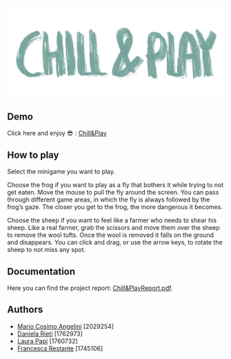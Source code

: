 ![Game Logo](textures/readme.png)

## Demo
Click here and enjoy :sunglasses: :
 [Chill&Play](https://sapienzainteractivegraphicscourse.github.io/final-project-chillandplay/) 

## How to play
Select the minigame you want to play.

Choose the frog if you want to play as a fly that bothers it while trying to not get eaten.
Move the mouse to pull the fly around the screen. You can pass through different game
areas, in which the fly is always followed by the frog’s gaze. The closer you get to the frog,
the more dangerous it becomes.

Choose the sheep if you want to feel like a farmer who needs to shear his sheep. Like a real
farmer, grab the scissors and move them over the sheep to remove the wool tufts. Once the
wool is removed it falls on the ground and disappears. You can click and drag, or use the
arrow keys, to rotate the sheep to not miss any spot.

## Documentation
Here you can find the project report: [Chill&PlayReport.pdf](https://github.com/SapienzaInteractiveGraphicsCourse/final-project-chillandplay/blob/main/Report.pdf).

## Authors
* [Mario Cosimo Angelini](https://github.com/2029254) [2029254]
* [Daniela Rieti](https://github.com/danielarieti) [1762973]
* [Laura Papi](https://github.com/laurapapi) [1760732]
* [Francesca Restante](https://github.com/francescarestante) [1745106]
